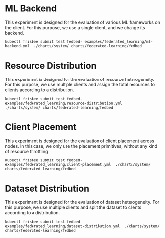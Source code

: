 # ML Backend
This experiment is designed for the evaluation of various ML frameworks on the client.
For this purpose, we use a single client, and we change its backend.

```shell
kubectl frisbee submit test fedbed- examples/federated_learning/ml-backend.yml  ./charts/system/ charts/federated-learning/fedbed
```

# Resource Distribution
This experiment is designed for the evaluation of resource heterogeneity.
For this purpose, we use multiple clients and assign the total resources to clients according to a  distribution.

```shell
kubectl frisbee submit test fedbed- examples/federated_learning/resource-distribution.yml  ./charts/system/ charts/federated-learning/fedbed
```

# Client Placement
This experiment is designed for the evaluation of client placement across nodes.
In this case, we only use the placement primitives, without any kind of resource throttling

```shell
kubectl frisbee submit test fedbed- examples/federated_learning/client-placement.yml  ./charts/system/ charts/federated-learning/fedbed
```

# Dataset Distribution
This experiment is designed for the evaluation of dataset heterogeneity.
For this purpose, we use multiple clients and split the dataset to clients according to a  distribution.

```shell
kubectl frisbee submit test fedbed- examples/federated_learning/dataset-distribution.yml  ./charts/system/ charts/federated-learning/fedbed
```